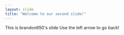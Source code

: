 ```yaml
---
layout: slide
title: "Welcome to our second slide!"
---
```

This is brandon650's slide
Use the left arrow to go back!
